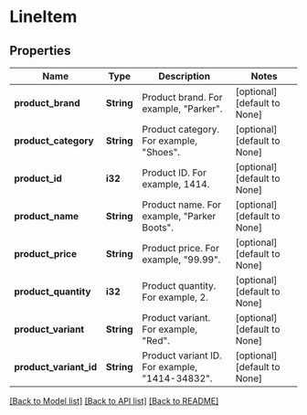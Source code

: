 # LineItem

## Properties
Name | Type | Description | Notes
------------ | ------------- | ------------- | -------------
**product_brand** | **String** | Product brand. For example, \"Parker\". | [optional] [default to None]
**product_category** | **String** | Product category. For example, \"Shoes\". | [optional] [default to None]
**product_id** | **i32** | Product ID. For example, 1414. | [optional] [default to None]
**product_name** | **String** | Product name. For example, \"Parker Boots\". | [optional] [default to None]
**product_price** | **String** | Product price. For example, \"99.99\". | [optional] [default to None]
**product_quantity** | **i32** | Product quantity. For example, 2. | [optional] [default to None]
**product_variant** | **String** | Product variant. For example, \"Red\". | [optional] [default to None]
**product_variant_id** | **String** | Product variant ID. For example, \"1414-34832\". | [optional] [default to None]

[[Back to Model list]](../README.md#documentation-for-models) [[Back to API list]](../README.md#documentation-for-api-endpoints) [[Back to README]](../README.md)



